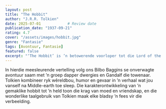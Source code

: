 ```yaml
---
layout: post
title: "The Hobbit"
author: "J.R.R. Tolkien"
date: 2025-07-01            # Review date
publication_date: "1937-09-21"
rating: 4.7
cover: "/assets/images/hobbit.jpg"
genre: "Fantasie"
tags: [Avontuur, Fantasie]
featured: false
excerpt: "‘The Hobbit’ is ’n betowerende voorloper tot die Lord of the Rings met ’n epiese avontuur."
---
```


In hierdie meesleurende vertelling volg ons Bilbo Baggins se onverwagte avontuur saam met ’n groep dapper dwergies en Gandalf die towenaar. Tolkien kombineer ryk wêreldbou, humor en gevaar in ’n verhaal wat jou vanself na Middle-earth toe sleep. Die karakterontwikkeling van ’n gemaklike hobbit tot ’n held toon die krag van moed en vriendskap, en die wonderlike taalgebruik van Tolkien maak elke bladsy ’n fees vir die verbeelding.
